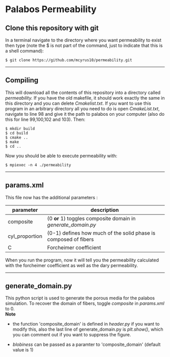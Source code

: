 # Palabos Permeability

## Clone this repository with git

In a terminal navigate to the directory where you want permeability to exist then type (note the $ is not part of the command, just to indicate that this is a shell command):

```shell
$ git clone https://github.com/mcyrus10/permeability.git
```

---

## Compiling

This will download all the contents of this repository into a directory called *permeability.* 
If you have the old makefile, it should work exactly the same in this directory and you can delete *Cmakelist.txt*. If you want to use this program in an arbitrary directory all you need to do is open *CmakeList.txt*, navigate to line 98 and give it the path to palabos on your computer (also do this for line 99,100,102 and 103). Then:

```shell
$ mkdir build
$ cd build
$ cmake ..
$ make
$ cd ..
```

Now you should be able to execute permeability with:
 
```shell
$ mpiexec -n 4 ./permeability
```

---

## params.xml

This file now has the additional parameters :

| parameter | description |
| --- | --- |
| composite | (0 **or** 1) toggles composite domain  in *generate_domain.py*
| cyl_proportion | (0-1) defines how much of the solid phase is composed of fibers
| C         | Forcheimer coefficient |


When you run the program, now it will tell you the permeability calculated with the forcheimer coefficient as well as the dary permeability.

---

## generate_domain.py

This python script is used to generate the porous media for the palabos
simulation. To recover the domain of fibers, toggle *composite* in *params.xml*
to 0.  
**Note** 
- the function 'composite_domain' is defined in *header.py* if you want to
modify this, also the last line of generate_domain.py is *plt.show()*, which you
can comment out if you want to suppress the figure.

- *blobiness* can be passed as a paramter to 'composite_domain' (default value is 1)